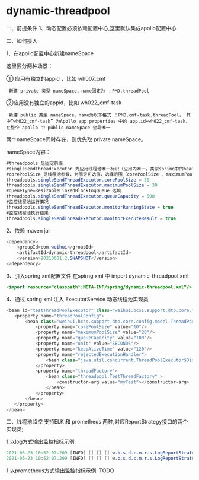 # dynamic-threadpool
一、前提条件
1、动态配置必须依赖配置中心,这里默认集成apollo配置中心

二、如何接入

1、在apollo配置中心新建nameSpace

这里区分两种场景：

① 应用有独立的appid ，比如 wh007_cmf 

     新建 private 类型 nameSpace，name固定为 ：PMD.threadPool

②应用没有独立的appid，比如 wh022_cmf-task

     新建 public 类型 nameSpace，name为以下格式 ：PMD.cmf-task.threadPool， 其中“wh022_cmf-task” 为Apollo app.properties 中的 app.id=wh022_cmf-task，在整个 apollo 中 public nameSpace 全局唯一

两个nameSpace同时存在，则优先取 private nameSpace。

nameSpace内容：
```Java
#threadpools 是固定前缀
#singleSendThreadExecutor 为应用线程池唯一标识（应用内唯一，类似spring中的bean id），需开发填写
#corePoolSize 是线程池参数，为固定可选值，选择范围（corePoolSize 、maximumPoolSize 、queueCapacity 、monitorRunningState 、monitorExecuteResult）
threadpools.singleSendThreadExecutor.corePoolSize = 30
threadpools.singleSendThreadExecutor.maximumPoolSize = 30
#queueType=ResizableLinkedBlockIngQueue 选填
threadpools.singleSendThreadExecutor.queueCapacity = 500
#监控线程池运行情况
threadpools.singleSendThreadExecutor.monitorRunningState = true
#监控线程池执行结果
threadpools.singleSendThreadExecutor.monitorExecuteResult = true
```


2、依赖 maven jar
```Java
<dependency>
	<groupId>com.weihui</groupId>
	<artifactId>dynamic-threadpool</artifactId>
	<version>20210601.2.SNAPSHOT</version>
</dependency>
```

3、引入spring xml配置文件
在spirng xml 中 import dynamic-threadpool.xml
```Java
<import resource="classpath*:META-INF/spring/dynamic-threadpool.xml"/>
```

4、通过 spring xml 注入 ExecutorService 动态线程池实现类 
```Java
<bean id="testThreadPoolExecutor" class="weihui.bcss.support.dtp.core.factory.DynamicThreadPoolFactoryBean">
   <property name="threadPoolConfig">
       <bean class="weihui.bcss.support.dtp.core.config.model.ThreadPoolConfig" >
           <property name="corePoolSize" value="10"/>
           <property name="maximumPoolSize" value="20"/>
           <property name="queueCapacity" value="100"/>
           <property name="unit" value="SECONDS"/>
           <property name="keepAliveTime" value="120"/>
           <property name="rejectedExecutionHandler">
               <bean class="java.util.concurrent.ThreadPoolExecutor$DiscardPolicy"/>
           </property>
           <property name="threadFactory">
               <bean class="threadpool.TestThreadFactory" >
                   <constructor-arg value="myTest"></constructor-arg>
               </bean>
           </property>
       </bean>
   </property>
</bean>
```

二、线程池监控
支持ELK 和 prometheus 两种,对应ReportStrategy接口的两个实现类; 

1.以log方式输出监控指标示例:
```Java
2021-06-23 10:52:07.209 [INFO] [] [] [] w.b.s.d.c.m.r.s.LogReportStrategy - {monitor.type=TPRS,thread.pool.name=singleSendThreadExecutor} thread.pool.dynamic.activeCount=0 thread.pool.dynamic.completedTaskCount=8 thread.pool.dynamic.largestCount=8 thread.pool.dynamic.queue.capacity=500 thread.pool.dynamic.rejeuctCount=0 thread.pool.dynamic.taskCount=8 thread.pool.dynamic.threadCount=8 thread.pool.dynamic.waitTaskCount=0 thread.pool.static.coreSize=15 thread.pool.static.maxSize=25 
2021-06-23 10:52:07.209 [INFO] [] [] [] w.b.s.d.c.m.r.s.LogReportStrategy - {monitor.type=TPTS,thread.pool.name=singleSendThreadExecutor,thread.task.type=defaultTask} transaction.elapsed.avg=0 transaction.elapsed.max=0 transaction.elapsed.min=0 transaction.failure.count=0 transaction.success.count=0 
```

1.以prometheus方式输出监控指标示例:
TODO

